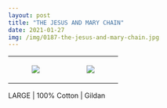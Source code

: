 ```yaml
---
layout: post
title: "THE JESUS AND MARY CHAIN"
date: 2021-01-27
img: /img/0187-the-jesus-and-mary-chain.jpg
---
```




<table style="width:100%;"><tr><td style="vertical-align:top;">
      <figure class="tmblr-full" data-orig-height="2048" data-orig-width="1365" data-orig-src="https://concertshirts.netlify.app/shirts/0187/0187-01.jpg"><img src="https://64.media.tumblr.com/607ae4305d3d0ebb086037297b45cd3f/fb527a031f5c7f6d-c7/s540x810/c926ac99e245bc461a7e8595a32e3ec2350f09c5.jpg" data-orig-height="2048" data-orig-width="1365" data-orig-src="https://concertshirts.netlify.app/shirts/0187/0187-01.jpg"/></figure></td>
    <td style="vertical-align:top;">
      <figure class="tmblr-full" data-orig-height="2048" data-orig-width="1365" data-orig-src="https://concertshirts.netlify.app/shirts/0187/0187-02.jpg"><img src="https://64.media.tumblr.com/dfb9b496722b39db01189cc988d684b3/fb527a031f5c7f6d-6a/s540x810/deec25900574f6ea92b68103f6e29054114ccec4.jpg" data-orig-height="2048" data-orig-width="1365" data-orig-src="https://concertshirts.netlify.app/shirts/0187/0187-02.jpg"/></figure></td>
  </tr></table><p>
  LARGE | 100% Cotton | Gildan
</p>
